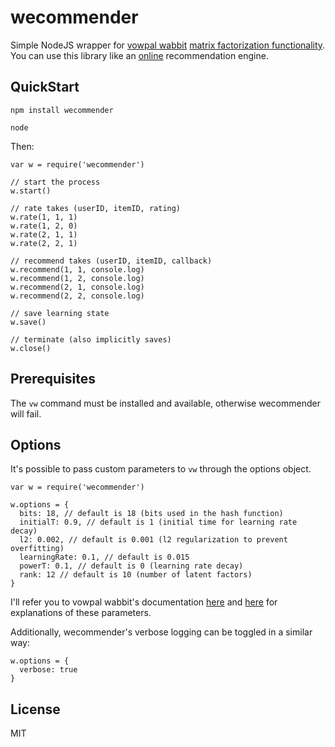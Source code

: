 wecommender
===========

Simple NodeJS wrapper for [vowpal wabbit](http://hunch.net/~vw/'s) [matrix factorization functionality](https://github.com/JohnLangford/vowpal_wabbit/wiki/Matrix-factorization-example).
You can use this library like an [online](http://en.wikipedia.org/wiki/Online_machine_learning) recommendation engine.

QuickStart
----------

    npm install wecommender

    node

Then:

    var w = require('wecommender')

    // start the process
    w.start()

    // rate takes (userID, itemID, rating)
    w.rate(1, 1, 1)
    w.rate(1, 2, 0)
    w.rate(2, 1, 1)
    w.rate(2, 2, 1)

    // recommend takes (userID, itemID, callback)
    w.recommend(1, 1, console.log)
    w.recommend(1, 2, console.log)
    w.recommend(2, 1, console.log)
    w.recommend(2, 2, console.log)

    // save learning state
    w.save()

    // terminate (also implicitly saves)
    w.close()

Prerequisites
-------------

The `vw` command must be installed and available, otherwise wecommender
will fail.

Options
-------

It's possible to pass custom parameters to `vw` through the options object.

    var w = require('wecommender')

    w.options = {
      bits: 18, // default is 18 (bits used in the hash function)
      initialT: 0.9, // default is 1 (initial time for learning rate decay)
      l2: 0.002, // default is 0.001 (l2 regularization to prevent overfitting)
      learningRate: 0.1, // default is 0.015
      powerT: 0.1, // default is 0 (learning rate decay)
      rank: 12 // default is 10 (number of latent factors)
    }

I'll refer you to vowpal wabbit's documentation [here](https://github.com/JohnLangford/vowpal_wabbit/wiki/Tutorial) and [here](https://github.com/JohnLangford/vowpal_wabbit/wiki/Matrix-factorization-example) for explanations of
these parameters.

Additionally, wecommender's verbose logging can be toggled in a similar way:

    w.options = {
      verbose: true
    }

License
-------

MIT

